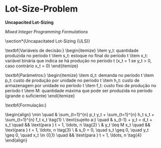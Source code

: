 # Lot-Size-Problem
**Uncapacited Lot-Sizing**

*Mixed Integer Programming Formulations*

\\section*{Uncapacitated Lot-Sizing (ULS)}

\textbf{Variáveis de decisão:}
\begin{itemize}
    \item y_t: quantidade produzida no período t
    \item s_t: estoque no final do período t
    \item x_t: variável binária que indica se há produção no período t (x_t = 1 se y_t > 0, caso contrário x_t = 0)
\end{itemize}

\textbf{Parâmetros:}
\begin{itemize}
    \item d_t: demanda no período t
    \item p_t: custo de produção por unidade no período t
    \item h_t: custo de armazenagem por unidade no período t
    \item f_t: custo fixo de produção no período t
    \item M: quantidade máxima que pode ser produzida no período (grande o suficiente)
\end{itemize}

\textbf{Formulação:}

\begin{align}
\min \quad & \sum_{t=1}^{n} p_t y_t + \sum_{t=1}^{n} h_t s_t + \sum_{t=1}^{n} f_t x_t \tag{1} \\
\text{sujeito a:} \quad & s_{t-1} + y_t = d_t + s_t \quad && \text{para } t = 1, \ldots, n \tag{2} \\
& y_t \leq M x_t \quad && \text{para } t = 1, \ldots, n \tag{3} \\
& s_0 = 0, \quad s_t \geq 0, \quad y_t \geq 0, \quad x_t \in \{0,1\} \quad && \text{para } t = 1, \ldots, n \tag{4}
\end{align}
